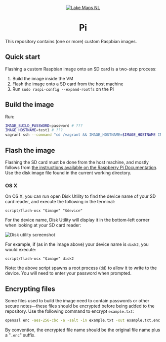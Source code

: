 <p align="center">
    <a href="https://github.com/LakeMaps">
        <img src="https://avatars.githubusercontent.com/u/20632669?s=200" alt="Lake Maps NL" />
    </a>
</p>
<h1 align="center">Pi</h1>

This repository contains (one or more) custom Raspbian images.

Quick start
-----------

Flashing a custom Raspbian image onto an SD card is a two-step process:

1. Build the image inside the VM
2. Flash the image onto a SD card from the host machine
3. Run `sudo raspi-config --expand-rootfs` on the Pi

Build the image
---------------

Run:

```bash
IMAGE_BUILD_PASSWORD=password # ???
IMAGE_HOSTNAME=test1 # ???
vagrant ssh --command "cd /vagrant && IMAGE_HOSTNAME=$IMAGE_HOSTNAME IMAGE_BUILD_PASSWORD=$IMAGE_BUILD_PASSWORD sudo -E script/buildscript"
```

Flash the image
---------------

Flashing the SD card must be done from the host machine, and mostly follows from [the instructions available on the Raspberry Pi Documentation](https://www.raspberrypi.org/documentation/installation/installing-images/README.md). Use the disk image file found in the current working directory.

### OS X

On OS X, you can run open Disk Utility to find the device name of your SD card reader, and execute the following in the terminal:

```
script/flash-osx "$image" "$device"
```

For the device name, Disk Utility will display it in the bottom-left corner when looking at your SD card reader:

![Disk utility screenshot](https://cloud.githubusercontent.com/assets/1623628/12372939/dfd7c22c-bc42-11e5-91c3-6e85b720dfb4.png)

For example, if (as in the image above) your device name is `disk2`, you would execute:

```
script/flash-osx "$image" disk2
```

Note: the above script spawns a root process (`dd`) to allow it to write to the device. You will need to enter your password when prompted.

Encrypting files
----------------

Some files used to build the image need to contain passwords or other secure notes—these files should be encrypted before being added to the repository. Use the following command to encrypt `example.txt`:

```bash
openssl enc -aes-256-cbc -a -salt -in example.txt -out example.txt.enc
```

By convention, the encrypted file name should be the original file name plus a "`.enc`" suffix.
